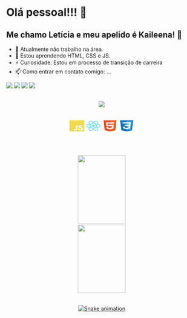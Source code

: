<h1> Olá pessoal!!! 👋</h1>
<h2>Me chamo Letícia e meu apelido é Kaileena! 💖 </h2> 

- 🔭 Atualmente não trabalho na área.
- 🌱 Estou aprendendo HTML, CSS e JS.
- ⚡ Curiosidade: Estou em processo de transição de carreira
- 📫 Como entrar em contato comigo: ...

 <div align="left">
  <a href="https://www.facebook.com/letyciarossi007/" target="_blank"><img src="https://img.shields.io/badge/-FaceBook-blue?style=for-the-badge&logo=facebook&logoColor=white" target="_blank"></a>
  <a href="https://www.instagram.com/kaileenax_x/" target="_blank"><img src="https://img.shields.io/badge/-Instagram-%23E4405F?style=for-the-badge&logo=instagram&logoColor=white" target="_blank"></a> 
  <a href = "mailto:leticiarossi2016@outlook.com"><img src="https://img.shields.io/badge/-E--mail-gray?style=for-the-badge&logo=gmail&logoColor=white" target="_blank"></a>
  <a href="https://www.linkedin.com/in/let%C3%ADcia-rossi-43b455266/" target="_blank"><img src="https://img.shields.io/badge/-LinkedIn-%230077B5?style=for-the-badge&logo=linkedin&logoColor=white" target="_blank"></a> 
</div>
</br>
<p align="center">   <img alingn="center" src="https://profile-counter.glitch.me/Leticia-Rossii/count.svg" /></p>

<div align="center">
<div style="display: inline_block"><br>
  <img align="center" alt="Leticia-Rossii-Js" height="30" width="40" src="https://raw.githubusercontent.com/devicons/devicon/master/icons/javascript/javascript-plain.svg">
  <img align="center" alt="Leticia-Rossii-React" height="30" width="40" src="https://raw.githubusercontent.com/devicons/devicon/master/icons/react/react-original.svg">
  <img align="center" alt="Leticia-Rossii-HTML" height="30" width="40" src="https://raw.githubusercontent.com/devicons/devicon/master/icons/html5/html5-original.svg">
  <img align="center" alt="Leticia-Rossii-CSS" height="30" width="40" src="https://raw.githubusercontent.com/devicons/devicon/master/icons/css3/css3-original.svg">
</div>
 </div>
</br>

##

</br>
<div align="center">
  <div align="center">
    <a href="https://github.com/Leticia-Rossii">
    <img width="50%" height="180em" src="https://github-readme-stats.vercel.app/api?username=leticia-rossii&show_icons=true&theme=dracula&include_all_commits=true&count_private=true"/>
    <img width="50%" height="180em" src="https://github-readme-stats.vercel.app/api/top-langs/?username=leticia-rossii&layout=compact&langs_count=7&theme=dracula"/>
   </div>
   
   ##
   
   ![Snake animation](https://github.com/leticia-rossii/leticia-rossii/blob/output/github-contribution-grid-snake.svg)
   
   ##
   
</div>
</br>

##
